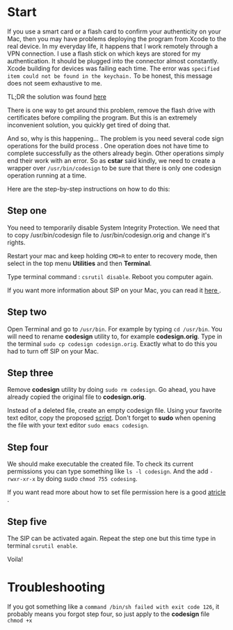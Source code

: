 # Start
If you use a smart card or a flash card to confirm your authenticity on your Mac, then you may have problems deploying the program from Xcode to the real device. In my everyday life, it happens that I work remotely through a VPN connection. I use a flash stick on which keys are stored for my authentication. It should be plugged into the connector almost constantly.
Xcode building for devices was failing each time. 
The error was `specified item could not be found in the keychain.` To be honest, this message does not seem exhaustive to me.

TL;DR the solution was found [here ](https://forums.developer.apple.com/thread/106938#333777)

There is one way to get around this problem, remove the flash drive with certificates before compiling the program. But this is an extremely inconvenient solution, you quickly get tired of doing that.

And so, why is this happening...
The problem is you need several code sign operations for the build process . One operation does not have time to complete successfully as the others already begin. Other operations simply end their work with an error.
So as **cstar** said kindly, we need to create a wrapper over `/usr/bin/codesign` to be sure that there is only one codesign operation running at a time.

Here are the step-by-step instructions on how to do this:

## Step one  
You need to temporarily disable System Integrity Protection. We need that to copy /usr/bin/codesign file to /usr/bin/codesign.orig and change it's rights.

Restart your mac and keep holding `CMD+R` to enter to recovery mode, then select in the top menu **Utilities** and then **Terminal**.

Type terminal command : `csrutil disable`.
Reboot you computer again.

If you want more information about SIP on your Mac, you can read it [here ](https://www.imore.com/how-turn-system-integrity-protection-macos).

## Step two

Open Terminal and go to `/usr/bin`. For example by typing `cd /usr/bin`. You will need to rename **codesign** utility to, for example **codesign.orig**. Type in the terminal `sudo cp codesign codesign.orig`. Exactly what to do this you had to turn off SIP on your Mac. 

## Step three

Remove **codesign** utility by doing `sudo rm codesign`. Go ahead, you have already copied the original file to **codesign.orig**.

Instead of a deleted file, create an empty codesign file. Using your favorite text editor, copy the proposed [script](https://github.com/rodnoy/codesign/blob/master/codesign). Don't forget to **sudo** when opening the file with your text editor `sudo emacs codesign`. 

## Step four

We should make executable the created file. To check its current permissions you can type something like `ls -l codesign`. And the add `-rwxr-xr-x` by doing sudo `chmod 755 codesing`.

If you want read more about how to set file permission here is a good [atricle ](http://www.macinstruct.com/node/415). 

## Step five

The SIP can be activated again. Repeat the step one but this time type in terminal `csrutil enable`.

Voila! 

# Troubleshooting

If you got something like a
`command /bin/sh failed with exit code 126`, it probably means you forgot step four, so just apply to the **codesign** file `chmod +x`

